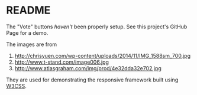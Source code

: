 README
===

The "Vote" buttons *haven't* been properly setup.  See this project's
GitHub Page for a demo.

The images are from

1. http://chrisyuen.com/wp-content/uploads/2014/11/IMG_1588sm_700.jpg
2. http://www.t-stand.com/image006.jpg
3. http://www.atlasgraham.com/img/prod/4e32dda32e702.jpg

They are used for demonstrating the responsive framework built using
[W3CSS].

[W3CSS]: http://www.w3schools.com/w3css/
